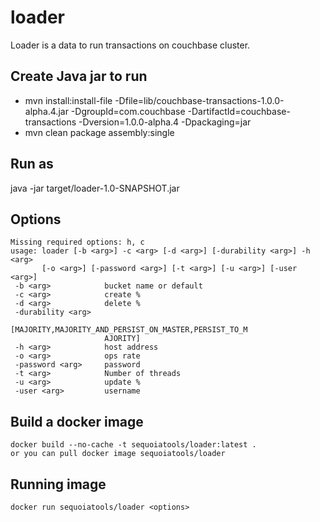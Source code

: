 # loader
Loader is a data to run transactions on couchbase cluster.

## Create Java jar to run
- mvn install:install-file -Dfile=lib/couchbase-transactions-1.0.0-alpha.4.jar -DgroupId=com.couchbase -DartifactId=couchbase-transactions -Dversion=1.0.0-alpha.4 -Dpackaging=jar
- mvn clean package assembly:single

## Run as 
java -jar target/loader-1.0-SNAPSHOT.jar 

## Options
```
Missing required options: h, c
usage: loader [-b <arg>] -c <arg> [-d <arg>] [-durability <arg>] -h <arg>
       [-o <arg>] [-password <arg>] [-t <arg>] [-u <arg>] [-user <arg>]
 -b <arg>            bucket name or default
 -c <arg>            create %
 -d <arg>            delete %
 -durability <arg>
                     [MAJORITY,MAJORITY_AND_PERSIST_ON_MASTER,PERSIST_TO_M
                     AJORITY]
 -h <arg>            host address
 -o <arg>            ops rate
 -password <arg>     password
 -t <arg>            Number of threads
 -u <arg>            update %
 -user <arg>         username

```
## Build a docker image
 ``` 
 docker build --no-cache -t sequoiatools/loader:latest . 
 or you can pull docker image sequoiatools/loader
 ```
## Running image 
``` docker run sequoiatools/loader <options> ```
 
